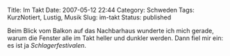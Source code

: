 Title: Im Takt
Date: 2007-05-12 22:44
Category: Schweden
Tags: KurzNotiert, Lustig, Musik
Slug: im-takt
Status: published

Beim Blick vom Balkon auf das Nachbarhaus wunderte ich mich gerade,
warum die Fenster alle im Takt heller und dunkler werden. Dann fiel mir
ein: es ist ja *Schlagerfestivalen*.

